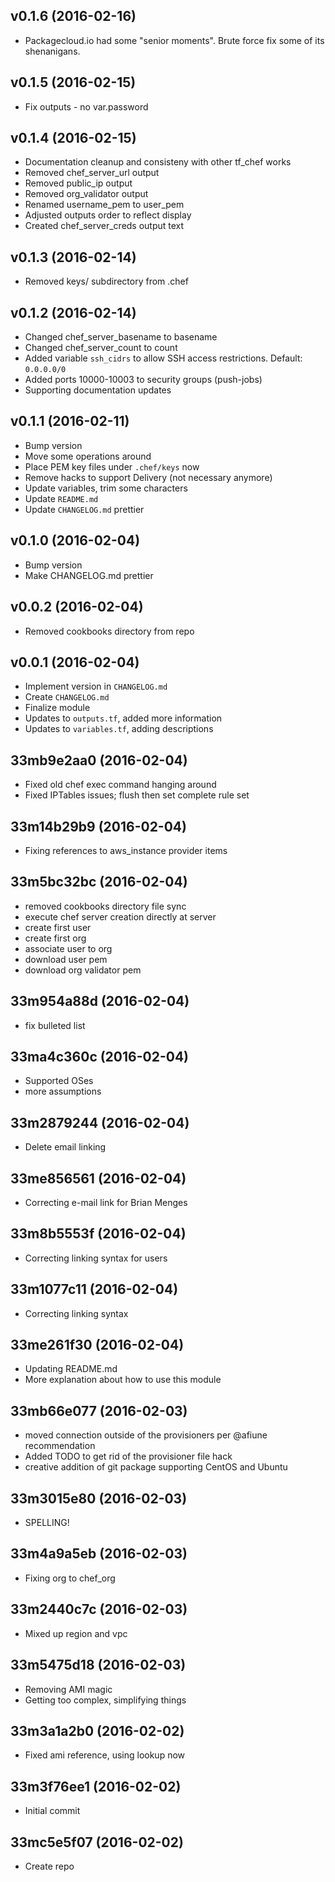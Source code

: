 v0.1.6 (2016-02-16)
-------------------
- Packagecloud.io had some "senior moments". Brute force fix some of its shenanigans.

v0.1.5 (2016-02-15)
-------------------
- Fix outputs - no var.password

v0.1.4 (2016-02-15)
-------------------
- Documentation cleanup and consisteny with other tf_chef works
- Removed chef_server_url output
- Removed public_ip output
- Removed org_validator output
- Renamed username_pem to user_pem
- Adjusted outputs order to reflect display
- Created chef_server_creds output text

v0.1.3 (2016-02-14)
-------------------
- Removed keys/ subdirectory from .chef

v0.1.2 (2016-02-14)
-------------------
- Changed chef_server_basename to basename
- Changed chef_server_count to count
- Added variable `ssh_cidrs` to allow SSH access restrictions. Default: `0.0.0.0/0`
- Added ports 10000-10003 to security groups (push-jobs)
- Supporting documentation updates

v0.1.1 (2016-02-11)
-------------------
- Bump version
- Move some operations around
- Place PEM key files under `.chef/keys` now
- Remove hacks to support Delivery (not necessary anymore)
- Update variables, trim some characters
- Update `README.md`
- Update `CHANGELOG.md` prettier

v0.1.0 (2016-02-04)
-------------------
- Bump version
- Make CHANGELOG.md prettier

v0.0.2 (2016-02-04)
-------------------
- Removed cookbooks directory from repo

v0.0.1 (2016-02-04)
-------------------
- Implement version in `CHANGELOG.md`
- Create `CHANGELOG.md`
- Finalize module
- Updates to `outputs.tf`, added more information
- Updates to `variables.tf`, adding descriptions

33mb9e2aa0 (2016-02-04)
-------------------
- Fixed old chef exec command hanging around
- Fixed IPTables issues; flush then set complete rule set

33m14b29b9 (2016-02-04)
-------------------
- Fixing references to aws_instance provider items

33m5bc32bc (2016-02-04)
-------------------
- removed cookbooks directory file sync
- execute chef server creation directly at server
- create first user
- create first org
- associate user to org
- download user pem
- download org validator pem

33m954a88d (2016-02-04)
-------------------
- fix bulleted list

33ma4c360c (2016-02-04)
-------------------
- Supported OSes
- more assumptions

33m2879244 (2016-02-04)
-------------------
- Delete email linking

33me856561 (2016-02-04)
-------------------
- Correcting e-mail link for Brian Menges

33m8b5553f (2016-02-04)
-------------------
- Correcting linking syntax for users

33m1077c11 (2016-02-04)
-------------------
- Correcting linking syntax

33me261f30 (2016-02-04)
-------------------
- Updating README.md
- More explanation about how to use this module

33mb66e077 (2016-02-03)
-------------------
- moved connection outside of the provisioners per @afiune recommendation
- Added TODO to get rid of the provisioner file hack
- creative addition of git package supporting CentOS and Ubuntu

33m3015e80 (2016-02-03)
-------------------
- SPELLING!

33m4a9a5eb (2016-02-03)
-------------------
- Fixing org to chef_org

33m2440c7c (2016-02-03)
-------------------
- Mixed up region and vpc

33m5475d18 (2016-02-03)
-------------------
- Removing AMI magic
- Getting too complex, simplifying things

33m3a1a2b0 (2016-02-02)
-------------------
- Fixed ami reference, using lookup now

33m3f76ee1 (2016-02-02)
-------------------
- Initial commit

33mc5e5f07 (2016-02-02)
-------------------
- Create repo
